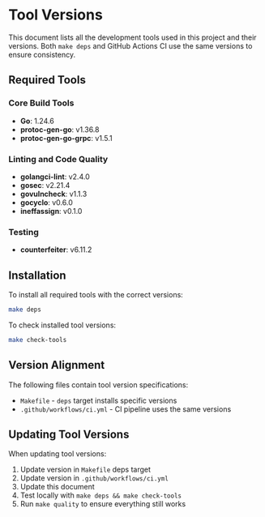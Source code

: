 # Tool Versions

This document lists all the development tools used in this project and their versions.
Both `make deps` and GitHub Actions CI use the same versions to ensure consistency.

## Required Tools

### Core Build Tools
- **Go**: 1.24.6
- **protoc-gen-go**: v1.36.8
- **protoc-gen-go-grpc**: v1.5.1

### Linting and Code Quality
- **golangci-lint**: v2.4.0
- **gosec**: v2.21.4
- **govulncheck**: v1.1.3
- **gocyclo**: v0.6.0
- **ineffassign**: v0.1.0

### Testing
- **counterfeiter**: v6.11.2

## Installation

To install all required tools with the correct versions:

```bash
make deps
```

To check installed tool versions:

```bash
make check-tools
```

## Version Alignment

The following files contain tool version specifications:
- `Makefile` - `deps` target installs specific versions
- `.github/workflows/ci.yml` - CI pipeline uses the same versions

## Updating Tool Versions

When updating tool versions:
1. Update version in `Makefile` deps target
2. Update version in `.github/workflows/ci.yml`
3. Update this document
4. Test locally with `make deps && make check-tools`
5. Run `make quality` to ensure everything still works